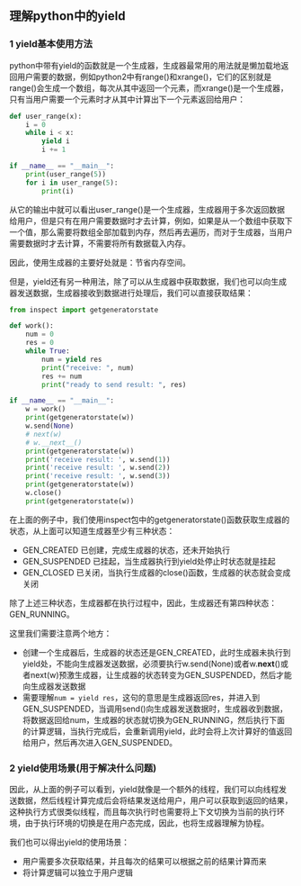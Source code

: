 ## 理解python中的yield

### 1 yield基本使用方法

python中带有yield的函数就是一个生成器，生成器最常用的用法就是懒加载地返回用户需要的数据，例如python2中有range()和xrange()，它们的区别就是range()会生成一个数组，每次从其中返回一个元素，而xrange()是一个生成器，只有当用户需要一个元素时才从其中计算出下一个元素返回给用户：

``` python
def user_range(x):
    i = 0
    while i < x:
        yield i
        i += 1

if __name__ == "__main__":
    print(user_range(5))
    for i in user_range(5):
        print(i)
```

从它的输出中就可以看出user_range()是一个生成器，生成器用于多次返回数据给用户，但是只有在用户需要数据时才去计算，例如，如果是从一个数组中获取下一个值，那么需要将数组全部加载到内存，然后再去遍历，而对于生成器，当用户需要数据时才去计算，不需要将所有数据载入内存。

因此，使用生成器的主要好处就是：节省内存空间。

但是，yield还有另一种用法，除了可以从生成器中获取数据，我们也可以向生成器发送数据，生成器接收到数据进行处理后，我们可以直接获取结果：

``` python
from inspect import getgeneratorstate

def work():
    num = 0
    res = 0
    while True:
        num = yield res
        print("receive: ", num)
        res += num
        print("ready to send result: ", res)

if __name__ == "__main__":
    w = work()
    print(getgeneratorstate(w))
    w.send(None)
    # next(w)
    # w.__next__()
    print(getgeneratorstate(w))
    print('receive result: ', w.send(1))
    print('receive result: ', w.send(2))
    print('receive result: ', w.send(3))
    print(getgeneratorstate(w))
    w.close()
    print(getgeneratorstate(w))
```

在上面的例子中，我们使用inspect包中的getgeneratorstate()函数获取生成器的状态，从上面可以知道生成器至少有三种状态：

* GEN_CREATED 已创建，完成生成器的状态，还未开始执行
* GEN_SUSPENDED 已挂起，当生成器执行到yield处停止时状态就是挂起
* GEN_CLOSED 已关闭，当执行生成器的close()函数，生成器的状态就会变成关闭

除了上述三种状态，生成器都在执行过程中，因此，生成器还有第四种状态：GEN_RUNNING。

这里我们需要注意两个地方：

* 创建一个生成器后，生成器的状态还是GEN_CREATED，此时生成器未执行到yield处，不能向生成器发送数据，必须要执行w.send(None)或者w.__next__()或者next(w)预激生成器，让生成器的状态转变为GEN_SUSPENDED，然后才能向生成器发送数据
* 需要理解`num = yield res`，这句的意思是生成器返回res，并进入到GEN_SUSPENDED，当调用send()向生成器发送数据时，生成器收到数据，将数据返回给num，生成器的状态就切换为GEN_RUNNING，然后执行下面的计算逻辑，当执行完成后，会重新调用yield，此时会将上次计算好的值返回给用户，然后再次进入GEN_SUSPENDED。

### 2 yield使用场景(用于解决什么问题)

因此，从上面的例子可以看到，yield就像是一个额外的线程，我们可以向线程发送数据，然后线程计算完成后会将结果发送给用户，用户可以获取到返回的结果，这种执行方式很类似线程，而且每次执行时也需要将上下文切换为当前的执行环境，由于执行环境的切换是在用户态完成，因此，也将生成器理解为协程。

我们也可以得出yield的使用场景：

* 用户需要多次获取结果，并且每次的结果可以根据之前的结果计算而来
* 将计算逻辑可以独立于用户逻辑
